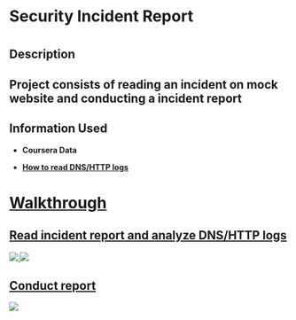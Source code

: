 <h1>Security Incident Report<h1>
<h2>Description<h2>
Project consists of reading an incident on mock website and conducting a incident report
<h2>Information Used</h2>

- <b>Coursera Data

- <b> <a href="https://docs.google.com/document/d/1b3SZL-DSCFOVHyROnOo6hShy-vHOgZkYA9ckXsweKaQ/edit#heading=h.shz1bcdh2tm3">How to read DNS/HTTP logs

<h1>Walkthrough</h1>
<p align="center">
<h2>Read incident report and analyze DNS/HTTP logs</h2>
<img src="https://imgur.com/oqfJAws.png">
<img src="https://imgur.com/0QhOfGf.png">
  <p align="center">
<h2>Conduct report</h2>
<img src="https://imgur.com/mCaaDjn.png">
